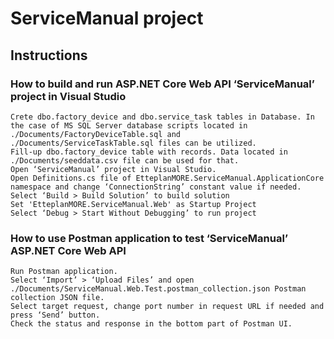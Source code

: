 # ServiceManual project

## Instructions

### How to build and run ASP.NET Core Web API ‘ServiceManual’ project in Visual Studio

	Crete dbo.factory_device and dbo.service_task tables in Database. In the case of MS SQL Server database scripts located in ./Documents/FactoryDeviceTable.sql and ./Documents/ServiceTaskTable.sql files can be utilized.
	Fill-up dbo.factory_device table with records. Data located in ./Documents/seeddata.csv file can be used for that.
	Open ‘ServiceManual’ project in Visual Studio.
	Open Definitions.cs file of EtteplanMORE.ServiceManual.ApplicationCore namespace and change ‘ConnectionString’ constant value if needed.
	Select ‘Build > Build Solution’ to build solution
	Set 'EtteplanMORE.ServiceManual.Web' as Startup Project
	Select ‘Debug > Start Without Debugging’ to run project

### How to use Postman application to test ‘ServiceManual’ ASP.NET Core Web API

	Run Postman application.
	Select ‘Import’ > ‘Upload Files’ and open ./Documents/ServiceManual.Web.Test.postman_collection.json Postman collection JSON file.
	Select target request, change port number in request URL if needed and press ‘Send’ button.
	Check the status and response in the bottom part of Postman UI.
